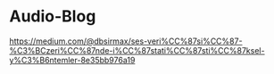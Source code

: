 # Audio-Blog

https://medium.com/@dbsirmax/ses-veri%CC%87si%CC%87-%C3%BCzeri%CC%87nde-i%CC%87stati%CC%87sti%CC%87ksel-y%C3%B6ntemler-8e35bb976a19